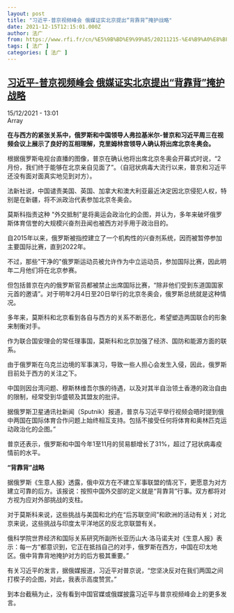 ```yaml
---
layout: post
title: "习近平-普京视频峰会 俄媒证实北京提出“背靠背”掩护战略"
date: 2021-12-15T12:15:01.000Z
author: 法广
from: https://www.rfi.fr/cn/%E5%9B%BD%E9%99%85/20211215-%E4%B9%A0%E8%BF%91%E5%B9%B3-%E6%99%AE%E4%BA%AC%E8%A7%86%E9%A2%91%E5%B3%B0%E4%BC%9A-%E4%BF%84%E5%AA%92%E8%AF%81%E5%AE%9E%E5%8C%97%E4%BA%AC%E6%8F%90%E5%87%BA-%E8%83%8C%E9%9D%A0%E8%83%8C-%E6%8E%A9%E6%8A%A4%E6%88%98%E7%95%A5
tags: [ 法广 ]
categories: [ 法广 ]
---
```

<!--1639570501000-->
[习近平-普京视频峰会 俄媒证实北京提出“背靠背”掩护战略](https://www.rfi.fr/cn/%E5%9B%BD%E9%99%85/20211215-%E4%B9%A0%E8%BF%91%E5%B9%B3-%E6%99%AE%E4%BA%AC%E8%A7%86%E9%A2%91%E5%B3%B0%E4%BC%9A-%E4%BF%84%E5%AA%92%E8%AF%81%E5%AE%9E%E5%8C%97%E4%BA%AC%E6%8F%90%E5%87%BA-%E8%83%8C%E9%9D%A0%E8%83%8C-%E6%8E%A9%E6%8A%A4%E6%88%98%E7%95%A5)
------

<div>
<div>15/12/2021 - 13:01</div>Array<p><strong>                    在与西方的紧张关系中，俄罗斯和中国领导人弗拉基米尔-普京和习近平周三在视频会议上展示了良好的互相理解，克里姆林宫领导人确认将出席北京冬奥会。                </strong></p><div >                    <p>根据俄罗斯电视台直播的图像，普京在确认他将出席北京冬奥会开幕式时说，“2月份，我们终于能够在北京亲自见面了”。（自冠状病毒大流行以来，普京和习近平还没有面对面真实地见到对方）。</p><p>法新社说，中国谴责美国、英国、加拿大和澳大利亚最近决定因北京侵犯人权，特别是在新疆，将不派政治代表参加北京冬奥会。</p><p>莫斯科指责这种 "外交抵制"是将奥运会政治化的企图，并认为，多年来破坏俄罗斯体育信誉的大规模兴奋剂丑闻也被西方对手用于政治目的。</p><p>自2015年以来，俄罗斯被指控建立了一个机构性的兴奋剂系统，因而被暂停参加主要国际比赛，直到2022年。</p><p>不过，那些"干净的"俄罗斯运动员被允许作为中立运动员，参加国际比赛，因此明年二月他们将在北京参赛。</p><p>但包括普京在内的俄罗斯官员都被禁止出席国际比赛，“除非他们受到东道国国家元首的邀请”。对于明年2月4日至20日举行的北京冬奥会，俄罗斯总统就是这种情况。</p><p>多年来，莫斯科和北京看到各自与西方的关系不断恶化，希望塑造两国联合的形象来制衡对手。</p><p>作为联合国安理会的常任理事国，莫斯科和北京加强了经济、国防和能源方面的联系。</p><p>由于俄罗斯在乌克兰边境的军事演习，导致一些人担心会发生入侵，因此，俄罗斯目前处于西方的关注之下。</p><p>中国则因台湾问题、穆斯林维吾尔族的待遇，以及对其半自治领土香港的政治自由的限制，经常受到华盛顿及其盟友的批评。</p><p>据俄罗斯卫星通讯社新闻（Sputnik）报道，普京与习近平举行视频会晤时提到俄中两国在国际体育合作问题上始终相互支持。包括不接受任何将体育和奥林匹克运动政治化的企图。”</p><p>普京还表示，俄罗斯和中国今年1至11月的贸易额增长了31%，超过了冠状病毒疫情前的水平。</p><p><strong>“背靠背”战略</strong></p><p>据俄罗斯《生意人报》透露，俄中双方在不建立军事联盟的情况下，更愿意为对方建立可靠的后方。该报说：按照中国外交部的定义就是“背靠背”行事。双方都将对方视为应对外部挑战的支柱。</p><p>对于莫斯科来说，这些挑战与美国和北约在“后苏联空间”和欧洲的活动有关；对北京来说，这些挑战与印度太平洋地区的反北京联盟有关。</p><p>俄科学院世界经济和国际关系研究所副所长亚历山大∙洛马诺夫对《生意人报》表示：每一方“都意识到，它正在抵挡自己的对手，俄罗斯在西方，中国在印太地区。俄中背靠背地掩护对方的后方极其重要。”</p><p>有关习近平的发言，据俄媒报道，习近平对普京说，“您坚决反对在我们两国之间打楔子的企图，对此，我表示高度赞赏。”</p><p>到本台截稿为止，没有看到中国官媒或俄媒披露习近平与普京视频峰会上的更多发言。</p>                                            <div data-selfpromo-newsletter>    </div>    <div data-selfpromo-app>    </div>                </div>
</div>
